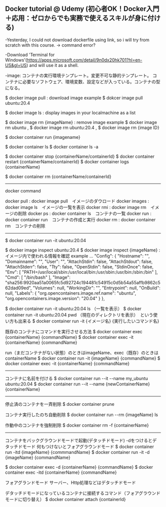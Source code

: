 ## Docker tutorial @ Udemy (初心者OK！Docker入門＋応用：ゼロからでも実務で使えるスキルが身に付ける)

-Yesterday, I could not download dockerfile using link, so i will try from scratch with this course. -> command error?

-Download 'Terminal for Windows'(https://apps.microsoft.com/detail/9n0dx20hk701?hl=en-US&gl=US) and will use it as a shell.

-image: コンテナの実行環境テンプレート。変更不可な静的テンプレート。
コンテナに必要なソフトウェア、環境変数、設定などが入っている。コンテナの型になる。

$ docker image pull : download image
example $ dokcer image pull ubuntu:20.4

$ docker image ls : display images in your localmachine as a list

$ docker image rm {imageName} : remove image
example $ docker image rm ubuntu , $ docker image rm ubuntu:20.4 ,
$ docker image rm {image ID}

$ docker container run {imagename}

$ docker container ls
$ docker container ls -a

$ docker container stop {containerName/containerId}
$ docker container restart {containerName/containerId}
$ docker container logs {containerName}

$ docker container rm {containerName/containerId}


------

docker command

docker pull : docker image pull　イメージのダウロード
docker images : docker image ls　イメージの一覧を表示
docker rmi : docker image rm　イメージの削除
docker ps : docker container ls　コンテナの一覧
docker run : docker container run　コンテナの作成と実行
docker rm : docker container rm　コンテナの削除

-----------------

$ docker container run -it ubuntu:20.04

$ docker image inspect ubuntu:20.4
$ docker image inspect {imageName} : イメージ内で使われる情報を確認
example
...
"Config": {
            "Hostname": "",
            "Domainname": "",
            "User": "",
            "AttachStdin": false,
            "AttachStdout": false,
            "AttachStderr": false,
            "Tty": false,
            "OpenStdin": false,
            "StdinOnce": false,
            "Env": [
                "PATH=/usr/local/sbin:/usr/local/bin:/usr/sbin:/usr/bin:/sbin:/bin"
            ],
            "Cmd": [
                "/bin/bash"
            ],
            "Image": "sha256:9920aa51a0065fc5d92724c194481c54915c0d5b54a55affb9862c562dad09ed",
            "Volumes": null,
            "WorkingDir": "",
            "Entrypoint": null,
            "OnBuild": null,
            "Labels": {
                "org.opencontainers.image.ref.name": "ubuntu",
                "org.opencontainers.image.version": "20.04"
            }
        },

$ docker container run -it ubuntu:20.04 ls （一覧を表示）
$ docker container run -it ubuntu:20.04 pwd （現在のディレクトリを表示）　という使い方も出来る
$ docker container run -it {イメージ名} {実行したいコマンド名}

既存のコンテナにコマンドを実行させる方法
$ docker container exec {containerName} {commandName}
$ docker container exec -it {containerName} {commandName}

run（まだコンテナがない状態）のときはimageName、exec（既存）のときはcontainerName
$ docker container run -it {imageName} {commandName}
$ docker container exec -it {containerName} {commandName}

---------
コンテナに名前を付ける
$ docker container run --it --name my_ubuntu ubuntu:20.04
$ docker container run --it --name {newContainerName} {containerName}

-----

停止済のコンテナを一斉削除
$ docker container prune 

コンテナ実行したのち自動削除
$ docker container run --rm {imageName} ls

作動中のコンテナを強制削除
$ docker container rm -f {containerName}

-----

コンテナをバックグラウンドモードで起動(デタッチドモード)
-dをつけるとデタッチドモード
何もつけないとフォアグラウンドモード
$ docker container run -itd {imageName} {commmandName}
$ docker container run -it -d {imageName} {commandName}

$ docker container exec -d {containerName} {commandName}
$ docker container exec -itd {containerName} {commandName}

フォアグランドモード
サーバー、Http処理などはデタッチドモード

デタッチドモードになっているコンテナに接続するコマンド（フォアグラウンドモードに切り替え）
$ docker container attach {containerId} 
